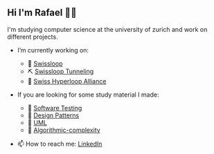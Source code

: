 ## Hi I'm Rafael 👋🏼

I'm studying computer science at the university of zurich and work on different projects. 

- I’m currently working on:
  - 🚀 [Swissloop](https://swissloop.ch/)
  - ⛏ [Swissloop Tunneling](https://swisslooptunneling.ch/) 
  - 🤝 [Swiss Hyperloop Alliance](http://swiss-hyperloop-alliance.ch/)
  
- If you are looking for some study material I made:
  - 📕 [Software Testing](https://radubauzh.github.io/Software-Testing/)
  - 📗 [Design Patterns](https://radubauzh.github.io/Design-Patterns/ ) 
  - 📘 [UML](https://radubauzh.github.io/UML/)
  - 📙 [Algorithmic-complexity](https://radubauzh.github.io/Algorithmic-complexity/)

- 📫 How to reach me: [LinkedIn](https://www.linkedin.com/in/rafael-dubach/)






